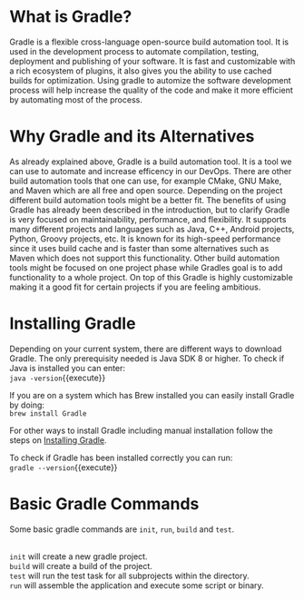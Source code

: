 # What is Gradle?
Gradle is a flexible cross-language open-source build automation tool. It is used in the development process to automate compilation, testing, deployment and publishing of your software. It is fast and customizable with a rich ecosystem of plugins, it also gives you the ability to use cached builds for optimization. Using gradle to automize the software development process will help increase the quality of the code and make it more efficient by automating most of the process.

# Why Gradle and its Alternatives
As already explained above, Gradle is a build automation tool. It is a tool we can use to automate and increase efficency in our DevOps. There are other build automation tools that one can use, for example CMake, GNU Make, and Maven which are all free and open source. Depending on the project different build automation tools might be a better fit. The benefits of using Gradle has already been described in the introduction, but to clarify Gradle is very focused on maintainability, performance, and flexibility. It supports many different projects and languages such as Java, C++, Android projects, Python, Groovy projects, etc. It is known for its high-speed performance since it uses build cache and is faster than some alternatives such as Maven which does not support this functionality. Other build automation tools might be focused on one project phase while Gradles goal is to add functionality to a whole project. On top of this Gradle is highly customizable making it a good fit for certain projects if you are feeling ambitious.

# Installing Gradle
Depending on your current system, there are different ways to download Gradle. The only prerequisity needed is Java SDK 8 or higher. To check if Java is installed you can enter:
</br> `java -version`{{execute}}

If you are on a system which has Brew installed you can easily install Gradle by doing:
</br> `brew install Gradle`

For other ways to install Gradle including manual installation follow the steps on [Installing Gradle](https://gradle.org/install/).

To check if Gradle has been installed correctly you can run:
</br> `gradle --version`{{execute}}

# Basic Gradle Commands

Some basic gradle commands are `init`, `run`, `build` and `test`.

</br> `init` will create a new gradle project.
</br> `build` will create a build of the project.
</br> `test` will run the test task for all subprojects within the directory.
</br> `run` will assemble the application and execute some script or binary.
